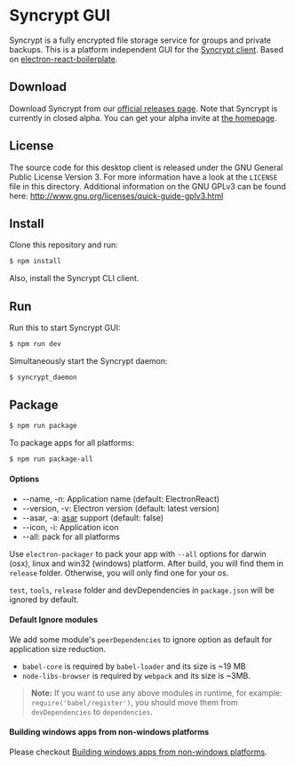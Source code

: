 # Syncrypt GUI

Syncrypt is a fully encrypted file storage service for groups and private
backups. This is a platform independent GUI for the [Syncrypt
client](https://github.com/syncrypt/client). Based on
[electron-react-boilerplate](https://github.com/chentsulin).

## Download

Download Syncrypt from our [official releases
page](http://alpha.syncrypt.space/releases/). Note that Syncrypt is currently
in closed alpha. You can get your alpha invite at [the homepage](https://syncrypt.space).

## License

The source code for this desktop client is released under the GNU General Public
License Version 3. For more information have a look at the `LICENSE` file in this
directory. Additional information on the GNU GPLv3 can be found here:
http://www.gnu.org/licenses/quick-guide-gplv3.html

## Install

Clone this repository and run:

```bash
$ npm install
```

Also, install the Syncrypt CLI client.

## Run

Run this to start Syncrypt GUI:

```bash
$ npm run dev
```

Simultaneously start the Syncrypt daemon:

```bash
$ syncrypt_daemon
```

## Package

```bash
$ npm run package
```

To package apps for all platforms:

```bash
$ npm run package-all
```

#### Options

- --name, -n: Application name (default: ElectronReact)
- --version, -v: Electron version (default: latest version)
- --asar, -a: [asar](https://github.com/atom/asar) support (default: false)
- --icon, -i: Application icon
- --all: pack for all platforms

Use `electron-packager` to pack your app with `--all` options for darwin (osx), linux and win32 (windows) platform. After build, you will find them in `release` folder. Otherwise, you will only find one for your os.

`test`, `tools`, `release` folder and devDependencies in `package.json` will be ignored by default.

#### Default Ignore modules

We add some module's `peerDependencies` to ignore option as default for application size reduction.

- `babel-core` is required by `babel-loader` and its size is ~19 MB
- `node-libs-browser` is required by `webpack` and its size is ~3MB.

> **Note:** If you want to use any above modules in runtime, for example: `require('babel/register')`, you should move them from `devDependencies` to `dependencies`.

#### Building windows apps from non-windows platforms

Please checkout [Building windows apps from non-windows platforms](https://github.com/maxogden/electron-packager#building-windows-apps-from-non-windows-platforms).
